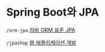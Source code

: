 # Spring Boot와 JPA

`/orm-jpa` [자바 ORM 표준 JPA](https://github.com/jmxx219/SpringJPA/blob/main/orm-jpa)

`/jpashop`
[웹 애플리케이션 개발](https://github.com/jmxx219/SpringJPA/blob/main/jpashop/README.md)